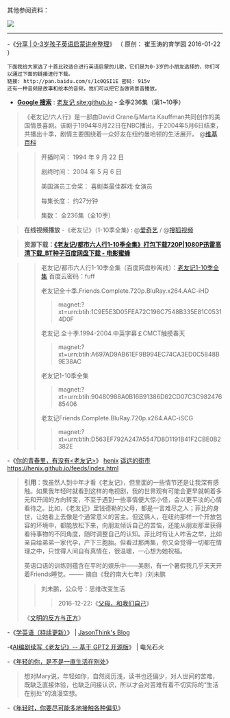 其他参阅资料：

<p><a href="https://github.com/taoste/Hello-World/blob/master/eBook/%E3%80%8A%E4%BA%BA%E4%BA%BA%E9%83%BD%E8%83%BD%E7%94%A8%E8%8B%B1%E8%AF%AD%E3%80%8B%E6%9D%8E%E7%AC%91%E6%9D%A5/%E3%80%8A%E6%8A%8A%E4%BD%A0%E7%9A%84%E8%8B%B1%E8%AF%AD%E7%94%A8%E8%B5%B7%E6%9D%A5%E3%80%8B%E6%80%9D%E7%BB%B4%E5%AF%BC%E5%9B%BE(%E9%A2%84%E8%A7%88).png?raw=true" title="【预览图】《把你的英语用起来》思维导图(预览).png">
<img src="https://github.com/taoste/Hello-World/blob/master/eBook/《人人都能用英语》李笑来/《把你的英语用起来》思维导图(预览).png?raw=true"/></a></p>

-------------------------------------------

-《[分享 | 0-3岁孩子英语启蒙讲座整理](https://mp.weixin.qq.com/s/habL_5_s2m5N2VQiv0ih-A)》
（ 原创：  崔玉涛的育学园 2016-01-22 ）
```
下面我给大家选了十首比较适合进行英语启蒙的儿歌，它们是为0-3岁的小朋友选择的，你们可以通过下面的链接进行下载。
链接: http://pan.baidu.com/s/1c0QSI1E 密码: 915v 
还有一种音频是故事和绘本的音频，我们可以把它当做背景音播放。
```

- [**Google 搜索**](https://www.google.com/search?hl=zh_CN&biw=1920&bih=969&ei=hLbDXdfFH4qGr7wPtZO54As&q=%E8%80%81%E5%8F%8B%E8%AE%B0+site%3Agithub.io) : [老友记 site:github.io](https://cn.bing.com/search?q=%E8%80%81%E5%8F%8B%E8%AE%B0+site%3Agithub.io) - 全季236集（第1~10季）

> 《老友记/六人行》是一部由David Crane与Marta Kauffman共同创作的美国情景喜剧。该剧于1994年9月22日在NBC播出，于2004年5月6日结束，共播出十季，剧情主要围绕着一众好友在纽约曼哈顿的生活展开。 @[维基百科](https://zh.wikipedia.org/zh-cn/老友记)

>> 开播时间： 1994 年 9 月 22 日
>>
>> 剧终时间： 2004 年 5 月 6 日
>>
>> 美国演员工会奖： 喜剧类最佳群戏·女演员
>>
>> 每集长度： 约27分钟
>>
>> 集数： 全236集（全10季）

> **在线视频播放** -《老友记》（1-10季全集) : @[爱奇艺](http://www.iqiyi.com/dianshiju/friends.html) / @[搜狐视频](http://tv.sohu.com/s2012/friends/)

> **资源下载：[《老友记/都市六人行1-10季全集》打包下载720P|1080P迅雷高清下载_BT种子百度网盘下载 - 电影蜜蜂](https://www.dybee.tv/13512.html)**

>> 老友记/都市六人行1-10季全集（百度网盘秒离线）：[老友记1-10季全集](https://pan.baidu.com/s/1c1SNduS) 百度云密码：fuff
>> 
>> 老友记全十季.Friends.Complete.720p.BluRay.x264.AAC-iHD
>>> magnet:?xt=urn:btih:1C9E5E3D05FEA72C198C7548B335E81C05314D0F
>> 
>> 老友记.全十季.1994-2004.中英字幕￡CMCT触摸春天
>>> magnet:?xt=urn:btih:A697AD9AB61EF9B994EC74CA3ED0C5848B9E38AC
>> 
>> 老友记1-10季全集
>>> magnet:?xt=urn:btih:90480988A0B16B91386D62CD07C3C98247685406
>> 
>> 老友记Friends.Complete.BluRay.720p.x264.AAC-iSCG
>>> magnet:?xt=urn:btih:D563EF792A247A5547D8D1191B41F2CBE0B2382E

-《[你的青春里，有没有<老友记>](https://henix.github.io/feeds/weixin.sogou.hiyeka/2019-05-06-1000000100.html)》 [henix](https://github.com/henix/) [遥远的街市](https://blog.henix.info/) https://henix.github.io/feeds/index.html

> **引用**：我虽然人到中年才看《老友记》，但里面的一些情节还是让我深有感触。如果我年轻时就看到这样的电视剧，我的世界观有可能会更早就朝着多元和开阔的方向转变，不至于遇到一些事情便大惊小怪，会以更平淡的心情看待之。比如，《老友记》里钱德勒的父母，都是一言难尽之人；菲比的身世，让她看上去像是个通常意义的苦主。但这俩人，在纽约那样一个开放包容的环境中，都能放松下来，向朋友倾诉自己的苦恼，还能从朋友那里获得看待事物的不同角度，随时调整自己的认知。菲比时有让人咋舌之举，比如亲自给弟弟一家代孕，产下三胞胎。但看过那两集，你又会觉得一切都在情理之中，只觉得人间自有真情在，很温暖，一心想为她祝福。 
> 
> 英语口语的训练则蕴含在平时的娱乐中——美剧，有一个暑假我几乎天天开着Friends睡觉。——- 摘自《我的南大七年》/刘未鹏
>> 刘未鹏，公众号：思维改变生活 
>>>  2016-12-22:《[父母，和我们自己](http://mp.weixin.qq.com/s?__biz=MzIzNTA4ODA2Ng==&mid=2247483679&idx=1&sn=4b6c78e95047eafe5556dd834a3e5f4c&chksm=e8ed30b2df9ab9a447f11b4b6f880fd238d02ad9856e1bacd78b22685116f8290ae13c1e7030#rd)》
>
> 《[文明的反方与正方](
https://mp.weixin.qq.com/s?__biz=MzAxODYzNjY5Ng==&mid=2650455136&idx=1&sn=5e919954c87539a55bdcbcc3bd2ca6e2&chksm=83dd5697b4aadf81fc7e2e5712aa32a5f18850c06b6d49abb6d920f8d9d91657552bd6bb5ccb&scene=21#wechat_redirect)》

-《[学英语（持续更新）](https://jasonim.github.io/2015/09/28/how_learn_english/)》  | [JasonThink's Blog](https://jasonim.github.io/)

-《[AI编剧续写《老友记》-- 基于 GPT2 开源版](https://adi0229.github.io/2019/06/27/2019-06-27-gpt2-friends/)》  | 电光石火

-《[年轻的你，是不是一直生活在别处](https://mp.weixin.qq.com/s?__biz=MzI2MzQ4ODcwMg==&mid=2247484006&idx=1&sn=167be0e267c0178e14bd2ee6e62e7470&chksm=eaba57b7ddcddea18a2c72df43abcc3421b50d373c9d0d8ae6ad49fa6d8897f56d26fb63eccc&token=1650863325&lang=zh_CN#rd)》

>  想对Mary说，年轻如你，自然阅历浅，读书也还偏少，对人世间的苦难，既缺乏直接体验，也缺乏间接认识，所以才会对苦难有着不切实际的“生活在别处”的浪漫空想。
> 

-《[年轻时，你要尽可能多地接触各种偏见](https://mp.weixin.qq.com/s?__biz=MzI2MzQ4ODcwMg==&mid=2247483867&idx=1&sn=f59157e617b50c1e6ac68c3ea0c378f5&chksm=eaba540addcddd1cb4887c547a0164729b1eba52af8366b1fb397c37f8017f6c75840f7bd5dc&scene=21#wechat_redirect)》
